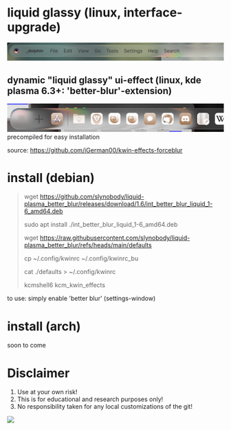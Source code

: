 # liquid glassy (linux, interface-upgrade)
<img src="blur.png"/>

## dynamic "liquid glassy" ui-effect (linux, kde plasma 6.3+: 'better-blur'-extension)
<img src="blur1.png"/>
precompiled for easy installation

source: https://github.com/iGerman00/kwin-effects-forceblur

# install (debian)
> wget https://github.com/slynobody/liquid-plasma_better_blur/releases/download/1.6/int_better_blur_liquid_1-6_amd64.deb
> 
> sudo apt install ./int_better_blur_liquid_1-6_amd64.deb
> 
> wget https://raw.githubusercontent.com/slynobody/liquid-plasma_better_blur/refs/heads/main/defaults
>
> cp ~/.config/kwinrc ~/.config/kwinrc_bu
> 
> cat ./defaults > ~/.config/kwinrc
> 
> kcmshell6 kcm_kwin_effects

to use: simply enable 'better blur' (settings-window)

# install (arch)
soon to come

# Disclaimer
1. Use at your own risk!
2. This is for educational and research purposes only!
3. No responsibility taken for any local customizations of the git!


<a href="https://artsandculture.google.com/experiment/viola-the-bird/nAEJVwNkp-FnrQ?cp=e30."><img src="https://images.pling.com/img/00/00/78/78/79/2160403/proxy-image1.jpeg"/></a>
